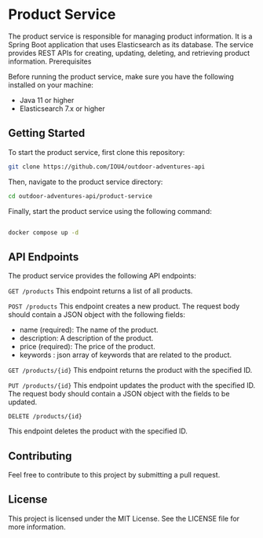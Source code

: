 # Product Service

The product service is responsible for managing product information. It is a Spring Boot application that uses Elasticsearch as its database. The service provides REST APIs for creating, updating, deleting, and retrieving product information.
Prerequisites

Before running the product service, make sure you have the following installed on your machine:

- Java 11 or higher
- Elasticsearch 7.x or higher

## Getting Started

To start the product service, first clone this repository:

```sh
git clone https://github.com/IOU4/outdoor-adventures-api
```

Then, navigate to the product service directory:

```sh
cd outdoor-adventures-api/product-service
```


Finally, start the product service using the following command:

```sh

docker compose up -d
```

## API Endpoints

The product service provides the following API endpoints:

`GET /products`
This endpoint returns a list of all products.

`POST /products`
This endpoint creates a new product. The request body should contain a JSON object with the following fields:

- name (required): The name of the product.
- description: A description of the product.
- price (required): The price of the product.
- keywords : json array of keywords that are related to the product.

`GET /products/{id}`
This endpoint returns the product with the specified ID.

`PUT /products/{id}`
This endpoint updates the product with the specified ID. The request body should contain a JSON object with the fields to be updated.

`DELETE /products/{id}`

This endpoint deletes the product with the specified ID.

## Contributing

Feel free to contribute to this project by submitting a pull request.
## License

This project is licensed under the MIT License. See the LICENSE file for more information.
